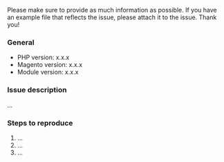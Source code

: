 Please make sure to provide as much information as possible. If you have an example file that reflects the issue, please attach it to the issue. Thank you!

### General

* PHP version: x.x.x
* Magento version: x.x.x
* Module version: x.x.x

### Issue description

...

### Steps to reproduce

1. ...
2. ...
3. ...
